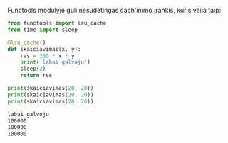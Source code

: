 Functools modulyje guli nesudėtingas cach'inimo įrankis, kuris veiia taip:

```python
from functools import lru_cache
from time import sleep

@lru_cache()
def skaiciavimas(x, y):
    res = 250 * x * y
    print('labai galvoju')
    sleep(2)
    return res

print(skaiciavimas(20, 20))
print(skaiciavimas(20, 20))
print(skaiciavimas(20, 20))
```

```bash
labai galvoju
100000
100000
100000
```